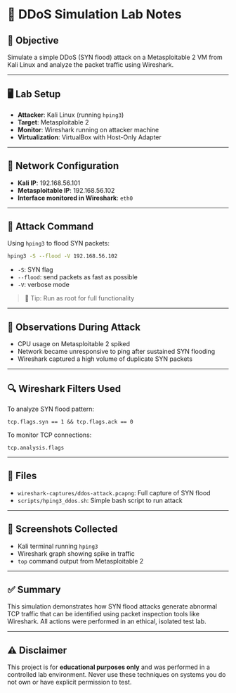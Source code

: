 # 📝 DDoS Simulation Lab Notes

## 🧠 Objective

Simulate a simple DDoS (SYN flood) attack on a Metasploitable 2 VM from Kali Linux and analyze the packet traffic using Wireshark.

---

## 🖥️ Lab Setup

* **Attacker**: Kali Linux (running `hping3`)
* **Target**: Metasploitable 2
* **Monitor**: Wireshark running on attacker machine
* **Virtualization**: VirtualBox with Host-Only Adapter

---

## 🔧 Network Configuration

* **Kali IP**: 192.168.56.101
* **Metasploitable IP**: 192.168.56.102
* **Interface monitored in Wireshark**: `eth0`

---

## 🚀 Attack Command

Using `hping3` to flood SYN packets:

```bash
hping3 -S --flood -V 192.168.56.102
```

* `-S`: SYN flag
* `--flood`: send packets as fast as possible
* `-V`: verbose mode

> 📌 Tip: Run as root for full functionality

---

## 🧪 Observations During Attack

* CPU usage on Metasploitable 2 spiked
* Network became unresponsive to ping after sustained SYN flooding
* Wireshark captured a high volume of duplicate SYN packets

---

## 🔍 Wireshark Filters Used

To analyze SYN flood pattern:

```wireshark
tcp.flags.syn == 1 && tcp.flags.ack == 0
```

To monitor TCP connections:

```wireshark
tcp.analysis.flags
```

---

## 📂 Files

* `wireshark-captures/ddos-attack.pcapng`: Full capture of SYN flood
* `scripts/hping3_ddos.sh`: Simple bash script to run attack

---

## 📸 Screenshots Collected

* Kali terminal running `hping3`
* Wireshark graph showing spike in traffic
* `top` command output from Metasploitable 2

---

## ✅ Summary

This simulation demonstrates how SYN flood attacks generate abnormal TCP traffic that can be identified using packet inspection tools like Wireshark. All actions were performed in an ethical, isolated test lab.

---

## ⚠️ Disclaimer

This project is for **educational purposes only** and was performed in a controlled lab environment. Never use these techniques on systems you do not own or have explicit permission to test.
